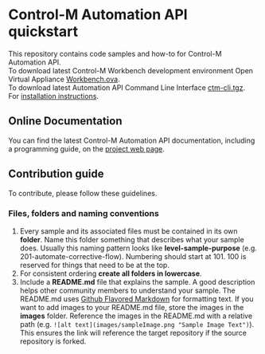 # Control-M Automation API quickstart

This repository contains code samples and how-to for Control-M Automation API.  
To download latest Control-M Workbench development environment Open Virtual Appliance [Workbench.ova](https://s3-us-west-2.amazonaws.com/controlm-appdev/release/v4/workbench_ova-1.0.0-20170504.084926-37.ova).  
To download latest Automation API Command Line Interface [ctm-cli.tgz](https://s3-us-west-2.amazonaws.com/controlm-appdev/release/v4/ctm-cli.tgz).  
For [installation instructions](https://docs.bmc.com/docs/display/public/workloadautomation/Control-M+Automation+API+-+Installation).  

## Online Documentation
You can find the latest Control-M Automation API documentation, including a programming guide, on the [project web page](https://docs.bmc.com/docs/display/public/workloadautomation/Control-M+Automation+API+-+Getting+Started+Guide).

## Contribution guide
To contribute, please follow these guidelines.

### Files, folders and naming conventions
1. Every sample and its associated files must be contained in its own **folder**. Name this folder something that describes what your sample does. Usually this naming pattern looks like **level-sample-purpose** (e.g. 201-automate-corrective-flow). Numbering should start at 101. 100 is reserved for things that need to be at the top.
2. For consistent ordering **create all folders in lowercase**.
3. Include a **README.md** file that explains the sample. A good description helps other community members to understand your sample. The README.md uses [Github Flavored Markdown](https://guides.github.com/features/mastering-markdown/) for formatting text. If you want to add images to your README.md file, store the images in the **images** folder. Reference the images in the README.md with a relative path (e.g. `![alt text](images/sampleImage.png "Sample Image Text")`). This ensures the link will reference the target repository if the source repository is forked.
